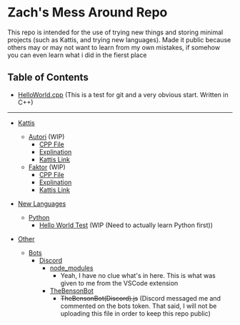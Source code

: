 # Zach's Mess Around Repo



This repo is intended for the use of trying new things and storing minimal projects (such as Kattis, and trying new languages). Made it public because others may or may not want to learn from my own mistakes, if somehow you can even learn what i did in the fierst place

## Table of Contents

- [HelloWorld.cpp](HelloWorld.cpp) (This is a test for git and a very obvious start. Written in C++)

----------

- [Kattis](/Kattis) 
    - [Autori](/Kattis/Autori) (WIP)
        - [CPP File](/Kattis/Autori/Autori.cpp)
        - [Explination](/Kattis/Autori/Explination.md)
        - [Kattis Link](https://open.kattis.com/problems/autori)
    - [Faktor](/Kattis/Faktor) (WIP)
        - [CPP File](/Kattis/Faktor/Faktor.cpp)
        - [Explination](/Kattis/Faktor/Explination.md)
        - [Kattis Link](https://open.kattis.com/problems/faktor)

- [New Languages](/NewLanguages)
    - [Python](NewLanguages/Python)
        - [Hello World Test](/NewLanguages/Python/HelloWorld.py) (WIP (Need to actually learn Python first))

- [Other](/Other)
    - [Bots](/Other/Bots)
        - [Discord](/Other/Bots/Discord)
            - [node_modules](/Other/Bots/Discord/node_modules)
                - Yeah, I have no clue what's in here. This is what was given to me from the VSCode extension
            - [TheBensonBot](/Other/Bots/Discord/TheBensonBot)
                - ~~TheBensonBot(Discord).js~~ (Discord messaged me and commented on the bots token. That said, I will not be uploading this file in order to keep this repo public)

